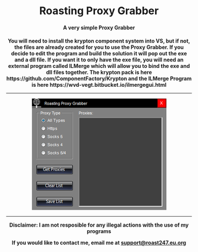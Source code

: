 <h1 align="center">Roasting Proxy Grabber</h1>
<h4 align="center"> A very simple Proxy Grabber</h4>

<h4 align="center">
You will need to install the krypton component system into VS, but if not, the files are already created for you to use the Proxy Grabber. If you decide to edit the program and build the solution it will pop out the exe and a dll file. If you want it to only have the exe file, you will need an external program called ILMerge which will allow you to bind the exe and dll files together. The krypton pack is here https://github.com/ComponentFactory/Krypton and the ILMerge Program is here https://wvd-vegt.bitbucket.io/ilmergegui.html
  <hr>
<img src="https://raw.githubusercontent.com/roast247/Proxy-Grabber/main/ProxyGrabber.PNG">
<hr>
Disclaimer: I am not resposible for any illegal actions with the use of my programs
  
  If you would like to contact me, email me at support@roast247.eu.org
</h4>
